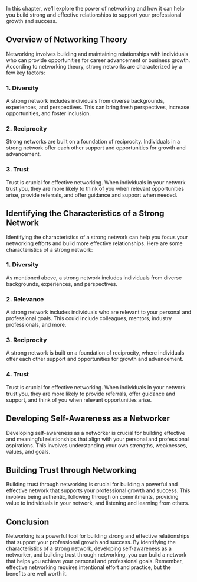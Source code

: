 
In this chapter, we'll explore the power of networking and how it can help you build strong and effective relationships to support your professional growth and success.

Overview of Networking Theory
-----------------------------

Networking involves building and maintaining relationships with individuals who can provide opportunities for career advancement or business growth. According to networking theory, strong networks are characterized by a few key factors:

### 1. Diversity

A strong network includes individuals from diverse backgrounds, experiences, and perspectives. This can bring fresh perspectives, increase opportunities, and foster inclusion.

### 2. Reciprocity

Strong networks are built on a foundation of reciprocity. Individuals in a strong network offer each other support and opportunities for growth and advancement.

### 3. Trust

Trust is crucial for effective networking. When individuals in your network trust you, they are more likely to think of you when relevant opportunities arise, provide referrals, and offer guidance and support when needed.

Identifying the Characteristics of a Strong Network
---------------------------------------------------

Identifying the characteristics of a strong network can help you focus your networking efforts and build more effective relationships. Here are some characteristics of a strong network:

### 1. Diversity

As mentioned above, a strong network includes individuals from diverse backgrounds, experiences, and perspectives.

### 2. Relevance

A strong network includes individuals who are relevant to your personal and professional goals. This could include colleagues, mentors, industry professionals, and more.

### 3. Reciprocity

A strong network is built on a foundation of reciprocity, where individuals offer each other support and opportunities for growth and advancement.

### 4. Trust

Trust is crucial for effective networking. When individuals in your network trust you, they are more likely to provide referrals, offer guidance and support, and think of you when relevant opportunities arise.

Developing Self-Awareness as a Networker
----------------------------------------

Developing self-awareness as a networker is crucial for building effective and meaningful relationships that align with your personal and professional aspirations. This involves understanding your own strengths, weaknesses, values, and goals.

Building Trust through Networking
---------------------------------

Building trust through networking is crucial for building a powerful and effective network that supports your professional growth and success. This involves being authentic, following through on commitments, providing value to individuals in your network, and listening and learning from others.

Conclusion
----------

Networking is a powerful tool for building strong and effective relationships that support your professional growth and success. By identifying the characteristics of a strong network, developing self-awareness as a networker, and building trust through networking, you can build a network that helps you achieve your personal and professional goals. Remember, effective networking requires intentional effort and practice, but the benefits are well worth it.
